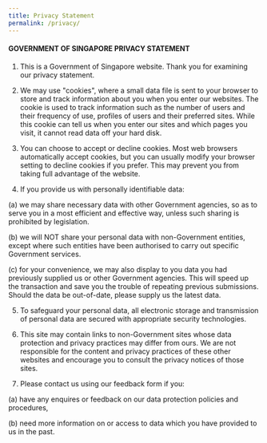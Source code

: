 ```yaml
---
title: Privacy Statement
permalink: /privacy/
---
```

#### GOVERNMENT OF SINGAPORE PRIVACY STATEMENT 

1. This is a Government of Singapore website. Thank you for examining our privacy statement.

2. We may use "cookies", where a small data file is sent to your browser to store and track information about you when you enter our websites. The cookie is used to track information such as the number of users and their frequency of use, profiles of users and their preferred sites. While this cookie can tell us when you enter our sites and which pages you visit, it cannot read data off your hard disk.

3. You can choose to accept or decline cookies. Most web browsers automatically accept cookies, but you can usually modify your browser setting to decline cookies if you prefer. This may prevent you from taking full advantage of the website.

4. If you provide us with personally identifiable data:

(a) we may share necessary data with other Government agencies, so as to serve you in a most efficient and effective way, unless such sharing is prohibited by legislation.
   
(b) we will NOT share your personal data with non-Government entities, except where such entities have been authorised to carry out specific Government services.
   
(c) for your convenience, we may also display to you data you had previously supplied us or other Government agencies. This will speed up the transaction and save you the trouble of repeating previous submissions. Should the data be out-of-date, please supply us the latest data.

5. To safeguard your personal data, all electronic storage and transmission of personal data are secured with appropriate security technologies.

6. This site may contain links to non-Government sites whose data protection and privacy practices may differ from ours. We are not responsible for the content and privacy practices of these other websites and encourage you to consult the privacy notices of those sites.

7. Please contact us using our feedback form if you:

(a) have any enquires or feedback on our data protection policies and procedures,

(b) need more information on or access to data which you have provided to us in the past.
